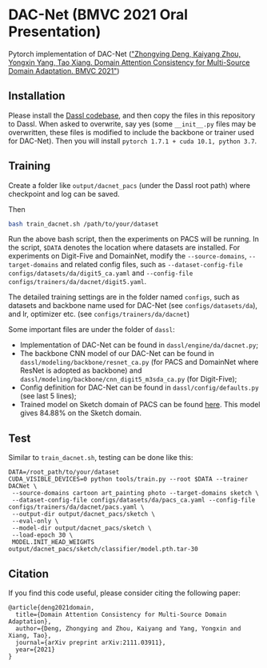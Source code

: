 # DAC-Net (BMVC 2021 Oral Presentation)

Pytorch implementation of DAC-Net (["Zhongying Deng, Kaiyang Zhou, Yongxin Yang, Tao Xiang. Domain Attention Consistency for Multi-Source Domain Adaptation. BMVC 2021"](https://www.bmvc2021-virtualconference.com/assets/papers/0353.pdf))

## Installation

Please install the [Dassl codebase](https://github.com/KaiyangZhou/Dassl.pytorch#get-started), and then copy the files in this repository to Dassl. 
When asked to overwrite, say yes (some `__init__.py` files may be overwritten, these files is modified to include the backbone or trainer used for DAC-Net).
Then you will install `pytorch 1.7.1 + cuda 10.1, python 3.7`.

## Training

Create a folder like `output/dacnet_pacs` (under the Dassl root path) where checkpoint and log can be saved.

Then
```bash
bash train_dacnet.sh /path/to/your/dataset
```

Run the above bash script, then the experiments on PACS will be running. In the script, `$DATA` denotes the location where datasets are installed. For experiments on Digit-Five and DomainNet, modify the `--source-domains`, `--target-domains` and related config files, such as `--dataset-config-file configs/datasets/da/digit5_ca.yaml` and `--config-file configs/trainers/da/dacnet/digit5.yaml`.

The detailed training settings are in the folder named `configs`, such as datasets and backbone name used for DAC-Net (see `configs/datasets/da`), and lr, optimizer etc. (see `configs/trainers/da/dacnet`)

Some important files are under the folder of `dassl`: 
* Implementation of DAC-Net can be found in `dassl/engine/da/dacnet.py`;
* The backbone CNN model of our DAC-Net can be found in `dassl/modeling/backbone/resnet_ca.py` (for PACS and DomainNet where ResNet is adopted as backbone) and `dassl/modeling/backbone/cnn_digit5_m3sda_ca.py` (for Digit-Five);
* Config definition for DAC-Net can be found in `dassl/config/defaults.py` (see last 5 lines);
* Trained model on Sketch domain of PACS can be found [here](https://drive.google.com/file/d/1VLWc0K9WVC4Nx6ZZ4uKM_YmCn_s4PjgO/view?usp=sharing). This model gives 84.88% on the Sketch domain.

## Test

Similar to `train_dacnet.sh`, testing can be done like this:

```
DATA=/root_path/to/your/dataset
CUDA_VISIBLE_DEVICES=0 python tools/train.py --root $DATA --trainer DACNet \
 --source-domains cartoon art_painting photo --target-domains sketch \
 --dataset-config-file configs/datasets/da/pacs_ca.yaml --config-file configs/trainers/da/dacnet/pacs.yaml \
 --output-dir output/dacnet_pacs/sketch \
 --eval-only \
 --model-dir output/dacnet_pacs/sketch \
 --load-epoch 30 \
 MODEL.INIT_HEAD_WEIGHTS output/dacnet_pacs/sketch/classifier/model.pth.tar-30
```

## Citation

If you find this code useful, please consider citing the following paper:
```
@article{deng2021domain,
  title={Domain Attention Consistency for Multi-Source Domain Adaptation},
  author={Deng, Zhongying and Zhou, Kaiyang and Yang, Yongxin and Xiang, Tao},
  journal={arXiv preprint arXiv:2111.03911},
  year={2021}
}
```
